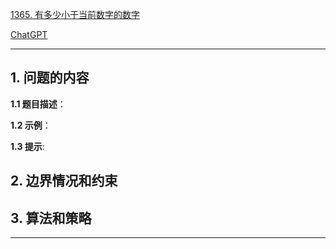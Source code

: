 [1365. 有多少小于当前数字的数字](https://leetcode.cn/problems/how-many-numbers-are-smaller-than-the-current-number)

[ChatGPT](chat.openai.com)

---

## 1. 问题的内容
**1.1 题目描述**：

**1.2 示例**：

**1.3 提示**:

## 2. 边界情况和约束


## 3. 算法和策略

---

